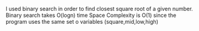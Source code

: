 I used binary search in order to find closest square root of a given number. 
Binary search takes O(logn) time 
Space Complexity is O(1) since the program uses the same set o variables (square,mid,low,high) 